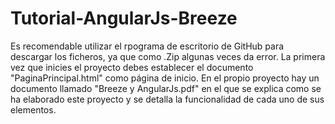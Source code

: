# Tutorial-AngularJs-Breeze
Es recomendable utilizar el rpograma de escritorio de GitHub para descargar los ficheros, ya que como .Zip algunas veces da error.
La primera vez que inicies el proyecto debes establecer el documento "PaginaPrincipal.html" como página de inicio.
En el propio proyecto hay un documento llamado "Breeze y AngularJs.pdf" en el que se explica como se ha elaborado este proyecto y se detalla la funcionalidad de cada uno de sus elementos.
